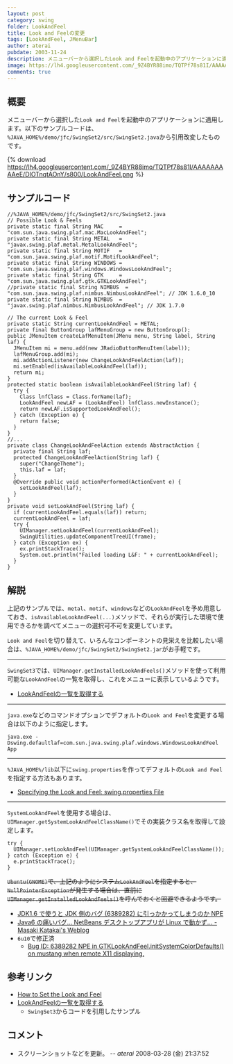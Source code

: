 ```yaml
---
layout: post
category: swing
folder: LookAndFeel
title: Look and Feelの変更
tags: [LookAndFeel, JMenuBar]
author: aterai
pubdate: 2003-11-24
description: メニューバーから選択したLook and Feelを起動中のアプリケーションに適用します。
image: https://lh4.googleusercontent.com/_9Z4BYR88imo/TQTPf78s81I/AAAAAAAAAeE/DIOTnqtAOnY/s800/LookAndFeel.png
comments: true
---
```

## 概要
メニューバーから選択した`Look and Feel`を起動中のアプリケーションに適用します。以下のサンプルコードは、`%JAVA_HOME%/demo/jfc/SwingSet2/src/SwingSet2.java`から引用改変したものです。

{% download https://lh4.googleusercontent.com/_9Z4BYR88imo/TQTPf78s81I/AAAAAAAAAeE/DIOTnqtAOnY/s800/LookAndFeel.png %}

## サンプルコード
<pre class="prettyprint"><code>//%JAVA_HOME%/demo/jfc/SwingSet2/src/SwingSet2.java
// Possible Look &amp; Feels
private static final String MAC     = "com.sun.java.swing.plaf.mac.MacLookAndFeel";
private static final String METAL   = "javax.swing.plaf.metal.MetalLookAndFeel";
private static final String MOTIF   = "com.sun.java.swing.plaf.motif.MotifLookAndFeel";
private static final String WINDOWS = "com.sun.java.swing.plaf.windows.WindowsLookAndFeel";
private static final String GTK     = "com.sun.java.swing.plaf.gtk.GTKLookAndFeel";
//private static final String NIMBUS  = "com.sun.java.swing.plaf.nimbus.NimbusLookAndFeel"; // JDK 1.6.0_10
private static final String NIMBUS  = "javax.swing.plaf.nimbus.NimbusLookAndFeel"; // JDK 1.7.0

// The current Look &amp; Feel
private static String currentLookAndFeel = METAL;
private final ButtonGroup lafMenuGroup = new ButtonGroup();
public JMenuItem createLafMenuItem(JMenu menu, String label, String laf) {
  JMenuItem mi = menu.add(new JRadioButtonMenuItem(label));
  lafMenuGroup.add(mi);
  mi.addActionListener(new ChangeLookAndFeelAction(laf));
  mi.setEnabled(isAvailableLookAndFeel(laf));
  return mi;
}
protected static boolean isAvailableLookAndFeel(String laf) {
  try {
    Class lnfClass = Class.forName(laf);
    LookAndFeel newLAF = (LookAndFeel) lnfClass.newInstance();
    return newLAF.isSupportedLookAndFeel();
  } catch (Exception e) {
    return false;
  }
}
//...
private class ChangeLookAndFeelAction extends AbstractAction {
  private final String laf;
  protected ChangeLookAndFeelAction(String laf) {
    super("ChangeTheme");
    this.laf = laf;
  }
  @Override public void actionPerformed(ActionEvent e) {
    setLookAndFeel(laf);
  }
}
private void setLookAndFeel(String laf) {
  if (currentLookAndFeel.equals(laf)) return;
  currentLookAndFeel = laf;
  try {
    UIManager.setLookAndFeel(currentLookAndFeel);
    SwingUtilities.updateComponentTreeUI(frame);
  } catch (Exception ex) {
    ex.printStackTrace();
    System.out.println("Failed loading L&amp;F: " + currentLookAndFeel);
  }
}
</code></pre>

## 解説
上記のサンプルでは、`metal`、`motif`、`windows`などの`LookAndFeel`を予め用意しておき、`isAvailableLookAndFeel(...)`メソッドで、それらが実行した環境で使用できるかを調べてメニューの選択可不可を変更しています。

`Look and Feel`を切り替えて、いろんなコンポーネントの見栄えを比較したい場合は、`%JAVA_HOME%/demo/jfc/SwingSet2/SwingSet2.jar`がお手軽です。

- - - -
`SwingSet3`では、`UIManager.getInstalledLookAndFeels()`メソッドを使って利用可能な`LookAndFeel`の一覧を取得し、これをメニューに表示しているようです。

- [LookAndFeelの一覧を取得する](http://ateraimemo.com/Swing/InstalledLookAndFeels.html)

<!-- dummy comment line for breaking list -->

- - - -
`java.exe`などのコマンドオプションでデフォルトの`Look and Feel`を変更する場合は以下のように指定します。

	java.exe -Dswing.defaultlaf=com.sun.java.swing.plaf.windows.WindowsLookAndFeel App

- - - -
`%JAVA_HOME%/lib`以下に`swing.properties`を作ってデフォルトの`Look and Feel`を指定する方法もあります。

- [Specifying the Look and Feel: swing.properties File](http://docs.oracle.com/javase/tutorial/uiswing/lookandfeel/plaf.html#properties)

<!-- dummy comment line for breaking list -->

- - - -
`SystemLookAndFeel`を使用する場合は、`UIManager.getSystemLookAndFeelClassName()`でその実装クラス名を取得して設定します。

<pre class="prettyprint"><code>try {
  UIManager.setLookAndFeel(UIManager.getSystemLookAndFeelClassName());
} catch (Exception e) {
  e.printStackTrace();
}
</code></pre>

~~`Ubuntu(GNOME)`で、上記のようにシステム`LookAndFeel`を指定すると、`NullPointerException`が発生する場合は、直前に`UIManager.getInstalledLookAndFeels()`を呼んでおくと回避できるようです。~~

- [JDK1.6 で使うと JDK 側のバグ (6389282) に引っかかってしまうのか NPE](http://blogs.sun.com/katakai/entry/omegat_in_mdi_mode)
- [Java6 の痛いバグ… NetBeans デスクトップアプリが Linux で動かず… - Masaki Katakai's Weblog](http://blogs.sun.com/katakai/entry/bad_issue_for_swing_gtk)
- `6u10`で修正済
    - [Bug ID: 6389282 NPE in GTKLookAndFeel.initSystemColorDefaults() on mustang when remote X11 displaying.](http://bugs.java.com/bugdatabase/view_bug.do?bug_id=6389282)

<!-- dummy comment line for breaking list -->

## 参考リンク
- [How to Set the Look and Feel](http://docs.oracle.com/javase/tutorial/uiswing/lookandfeel/plaf.html)
- [LookAndFeelの一覧を取得する](http://ateraimemo.com/Swing/InstalledLookAndFeels.html)
    - `SwingSet3`からコードを引用したサンプル

<!-- dummy comment line for breaking list -->

## コメント
- スクリーンショットなどを更新。 -- *aterai* 2008-03-28 (金) 21:37:52

<!-- dummy comment line for breaking list -->
